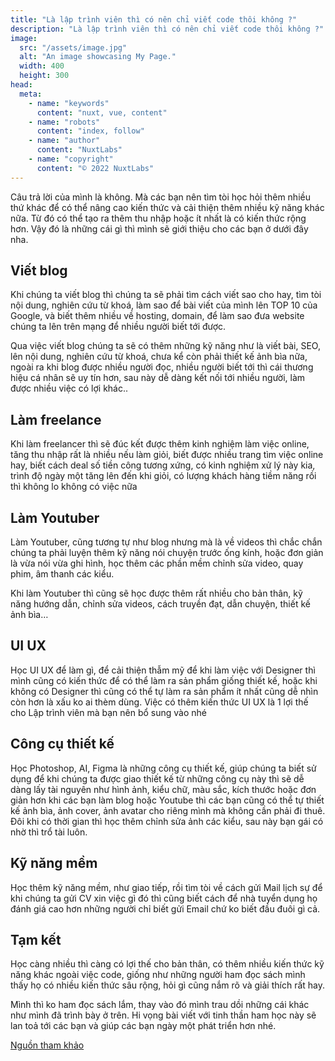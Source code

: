 ```yaml
---
title: "Là lập trình viên thì có nên chỉ viết code thôi không ?"
description: "Là lập trình viên thì có nên chỉ viết code thôi không ?"
image:
  src: "/assets/image.jpg"
  alt: "An image showcasing My Page."
  width: 400
  height: 300
head:
  meta:
    - name: "keywords"
      content: "nuxt, vue, content"
    - name: "robots"
      content: "index, follow"
    - name: "author"
      content: "NuxtLabs"
    - name: "copyright"
      content: "© 2022 NuxtLabs"
---
```


Câu trả lời của mình là không. Mà các bạn nên tìm tòi học hỏi thêm nhiều thứ khác để có thể nâng cao kiến thức và cải thiện thêm nhiều kỹ năng khác nữa. Từ đó có thể tạo ra thêm thu nhập hoặc ít nhất là có kiến thức rộng hơn. Vậy đó là những cái gì thì mình sẽ giới thiệu cho các bạn ở dưới đây nha.

## Viết blog

Khi chúng ta viết blog thì chúng ta sẽ phải tìm cách viết sao cho hay, tìm tòi nội dung, nghiên cứu từ khoá, làm sao để bài viết của mình lên TOP 10 của Google, và biết thêm nhiều về hosting, domain, để làm sao đưa website chúng ta lên trên mạng để nhiều người biết tới được.

Qua việc viết blog chúng ta sẽ có thêm những kỹ năng như là viết bài, SEO, lên nội dung, nghiên cứu từ khoá, chưa kể còn phải thiết kế ảnh bìa nữa, ngoài ra khi blog được nhiều người đọc, nhiều người biết tới thì cái thương hiệu cá nhân sẽ uy tín hơn, sau này dễ dàng kết nối tới nhiều người, làm được nhiều việc có lợi khác..

## Làm freelance

Khi làm freelancer thì sẽ đúc kết được thêm kinh nghiệm làm việc online, tăng thu nhập rất là nhiều nếu làm giỏi, biết được nhiều trang tìm việc online hay, biết cách deal số tiền công tương xứng, có kinh nghiệm xử lý này kia, trình độ ngày một tăng lên đến khi giỏi, có lượng khách hàng tiềm năng rồi thì không lo không có việc nữa

## Làm Youtuber

Làm Youtuber, cũng tương tự như blog nhưng mà là về videos thì chắc chắn chúng ta phải luyện thêm kỹ năng nói chuyện trước ống kính, hoặc đơn giản là vừa nói vừa ghi hình, học thêm các phần mềm chỉnh sửa video, quay phim, âm thanh các kiểu.

Khi làm Youtuber thì cũng sẽ học được thêm rất nhiều cho bản thân, kỹ năng hướng dẫn, chỉnh sửa videos, cách truyền đạt, dẫn chuyện, thiết kế ảnh bìa…

## UI UX

Học UI UX để làm gì, để cải thiện thẫm mỹ để khi làm việc với Designer thì mình cũng có kiến thức để có thể làm ra sản phẩm giống thiết kế, hoặc khi không có Designer thì cũng có thể tự làm ra sản phẩm ít nhất cũng dễ nhìn còn hơn là xấu ko ai thèm dùng. Việc có thêm kiến thức UI UX là 1 lợi thế cho Lập trình viên mà bạn nên bổ sung vào nhé

## Công cụ thiết kế

Học Photoshop, AI, Figma là những công cụ thiết kế, giúp chúng ta biết sử dụng để khi chúng ta được giao thiết kế từ những công cụ này thì sẽ dễ dàng lấy tài nguyên như hình ảnh, kiểu chữ, màu sắc, kích thước hoặc đơn giản hơn khi các bạn làm blog hoặc Youtube thì các bạn cũng có thể tự thiết kế ảnh bìa, ảnh cover, ảnh avatar cho riêng mình mà không cần phải đi thuê. Đôi khi có thời gian thì học thêm chỉnh sửa ảnh các kiểu, sau này bạn gái có nhờ thì trổ tài luôn.

## Kỹ năng mềm

Học thêm kỹ năng mềm, như giao tiếp, rồi tìm tòi về cách gửi Mail lịch sự để khi chúng ta gửi CV xin việc gì đó thì cũng biết cách để nhà tuyển dụng họ đánh giá cao hơn những người chỉ biết gửi Email chứ ko biết đầu đuôi gì cả.

## Tạm kết

Học càng nhiều thì càng có lợi thế cho bản thân, có thêm nhiều kiến thức kỹ năng khác ngoài việc code, giống như những người ham đọc sách mình thấy họ có nhiều kiến thức sâu rộng, hỏi gì cũng nắm rõ và giải thích rất hay.

Mình thì ko ham đọc sách lắm, thay vào đó mình trau dồi những cái khác như mình đã trình bày ở trên. Hi vọng bài viết với tinh thần ham học này sẽ lan toả tới các bạn và giúp các bạn ngày một phát triển hơn nhé.

[Nguồn tham khảo](https://evondev.com/lap-trinh-vien-chi-biet-code/)
